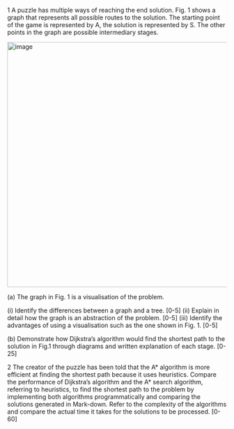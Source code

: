 1	A puzzle has multiple ways of reaching the end solution. Fig. 1 shows a graph that represents all possible routes to the solution. The starting point of the game is represented by A, the solution is represented by S. The other points in the graph are possible intermediary stages. 

<img width="562" alt="image" src="https://github.com/gabriel-antoniolli/Search-Algorithms-CA/assets/145346993/fdf15fb7-9d7b-41f6-baab-9264b0175ce3">


(a)	The graph in Fig. 1 is a visualisation of the problem. 

(i)	Identify the differences between a graph and a tree. [0-5] 
(ii)	Explain in detail how the graph is an abstraction of the problem. [0-5]
(iii)	Identify the advantages of using a visualisation such as the one shown in Fig. 1. [0-5]

(b)	Demonstrate how Dijkstra’s algorithm would find the shortest path to the solution in Fig.1 through diagrams and written explanation of each stage. [0-25]

2	The creator of the puzzle has been told that the A* algorithm is more efficient at finding the shortest path because it uses heuristics. Compare the performance of Dijkstra’s algorithm and the A* search algorithm, referring to heuristics, to find the shortest path to the problem by implementing both algorithms programmatically and comparing the solutions generated in Mark-down. Refer to the complexity of the algorithms and compare the actual time it takes for the solutions to be processed. [0-60]


